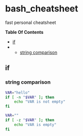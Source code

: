 # bash_cheatsheet #
fast personal cheatsheet

**Table Of Contents**
- [if](#if)
- - [string comparison](#string-comparison)


## if ##
### string comparison ###
```bash
VAR="hello"
if [ -n "$VAR" ]; then
    echo "VAR is not empty"
fi
```

```bash
VAR=""
if [ -z "$VAR" ]; then
    echo "VAR is empty"
fi
```
